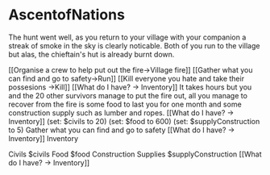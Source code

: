 # AscentofNations


The hunt went well, as you return to your village with your companion a streak of smoke in the sky is clearly noticable.
Both of you run to the village but alas, the chieftain's hut is already burnt down.

[[Organise a crew to help put out the fire->Village fire]]
[[Gather what you can find and go to safety->Run]]
[[Kill everyone you hate and take their possesions ->Kill]]
	[[What do I have? -> Inventory]]
    It takes hours but you and the 20 other survivors manage to put the fire out, all you manage to recover from the fire is some food to last you for one month and some construction supply such as lumber and ropes.
	[[What do I have? -> Inventory]]
(set: $civils to 20) (set: $food to 600) (set: $supplyConstruction to 5)
Gather what you can find and go to safety
	[[What do I have? -> Inventory]]
Inventory

Civils $civils
Food $food
Construction Supplies $supplyConstruction
	[[What do I have? -> Inventory]]

